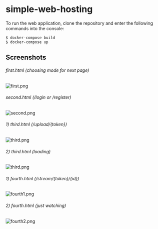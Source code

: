 # simple-web-hosting

To run the web application, clone the repository and enter the following commands into the console:
```
$ docker-compose build
$ docker-compose up
```

## Screenshots

###### first.html (choosing mode for next page)
![first.png](https://github.com/ColdDirol/simple-web-hosting/blob/main/img/first.png)
###### second.html (/login or /register)
![second.png](https://github.com/ColdDirol/simple-web-hosting/blob/main/img/second.png)
###### 1) third.html (/upload/{token})
![third.png](https://github.com/ColdDirol/simple-web-hosting/blob/main/img/third1.png)
###### 2) third.html (loading)
![third.png](https://github.com/ColdDirol/simple-web-hosting/blob/main/img/third2.png)
###### 1) fourth.html (/stream/{token}/{id})
![fourth1.png](https://github.com/ColdDirol/simple-web-hosting/blob/main/img/fourth1.png)
###### 2) fourth.html (just watching)
![fourth2.png](https://github.com/ColdDirol/simple-web-hosting/blob/main/img/fourth2.png)
